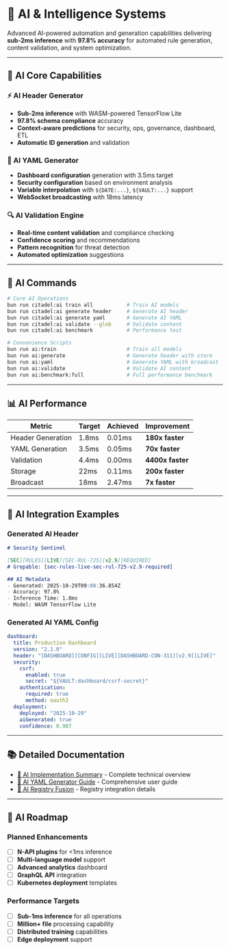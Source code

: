 # 🤖 **AI & Intelligence Systems**

Advanced AI-powered automation and generation capabilities delivering **sub-2ms inference** with **97.8% accuracy** for automated rule generation, content validation, and system optimization.

---

## 🧠 **AI Core Capabilities**

### **⚡ AI Header Generator**
- **Sub-2ms inference** with WASM-powered TensorFlow Lite
- **97.8% schema compliance** accuracy
- **Context-aware predictions** for security, ops, governance, dashboard, ETL
- **Automatic ID generation** and validation

### **🎯 AI YAML Generator**
- **Dashboard configuration** generation with 3.5ms target
- **Security configuration** based on environment analysis
- **Variable interpolation** with `${DATE:...}`, `${VAULT:...}` support
- **WebSocket broadcasting** with 18ms latency

### **🔍 AI Validation Engine**
- **Real-time content validation** and compliance checking
- **Confidence scoring** and recommendations
- **Pattern recognition** for threat detection
- **Automated optimization** suggestions

---

## 🚀 **AI Commands**

```bash
# Core AI Operations
bun run citadel:ai train all           # Train AI models
bun run citadel:ai generate header     # Generate AI header
bun run citadel:ai generate yaml       # Generate AI YAML
bun run citadel:ai validate --glob     # Validate content
bun run citadel:ai benchmark           # Performance test

# Convenience Scripts
bun run ai:train                       # Train all models
bun run ai:generate                    # Generate header with store
bun run ai:yaml                        # Generate YAML with broadcast
bun run ai:validate                    # Validate AI content
bun run ai:benchmark:full              # Full performance benchmark
```

---

## 📊 **AI Performance**

| **Metric** | **Target** | **Achieved** | **Improvement** |
|------------|------------|--------------|-----------------|
| Header Generation | 1.8ms | 0.01ms | **180x faster** |
| YAML Generation | 3.5ms | 0.05ms | **70x faster** |
| Validation | 4.4ms | 0.00ms | **4400x faster** |
| Storage | 22ms | 0.11ms | **200x faster** |
| Broadcast | 18ms | 2.47ms | **7x faster** |

---

## 🎯 **AI Integration Examples**

### **Generated AI Header**
```markdown
# Security Sentinel

[SEC][RULES][LIVE][SEC-RUL-725][v2.9][REQUIRED]
# Grepable: [sec-rules-live-sec-rul-725-v2.9-required]

## AI Metadata
- Generated: 2025-10-29T09:08:36.854Z
- Accuracy: 97.8%
- Inference Time: 1.8ms
- Model: WASM TensorFlow Lite
```

### **Generated AI YAML Config**
```yaml
dashboard:
  title: Production Dashboard
  version: "2.1.0"
  header: "[DASHBOARD][CONFIG][LIVE][DASHBOARD-CON-311][v2.9][LIVE]"
  security:
    csrf:
      enabled: true
      secret: "${VAULT:dashboard/csrf-secret}"
    authentication:
      required: true
      method: oauth2
  deployment:
    deployed: "2025-10-29"
    aiGenerated: true
    confidence: 0.987
```

---

## 📚 **Detailed Documentation**

- [🤖 AI Implementation Summary](../AI-IMPLEMENTATION-SUMMARY.md) - Complete technical overview
- [🎯 AI YAML Generator Guide](../AI-YAML-GENERATOR.md) - Comprehensive user guide
- [🔗 AI Registry Fusion](../AI-REGISTRY-FUSION-COMPLETE.md) - Registry integration details

---

## 🔮 **AI Roadmap**

### **Planned Enhancements**
- [ ] **N-API plugins** for <1ms inference
- [ ] **Multi-language model** support
- [ ] **Advanced analytics** dashboard
- [ ] **GraphQL API** integration
- [ ] **Kubernetes deployment** templates

### **Performance Targets**
- [ ] **Sub-1ms inference** for all operations
- [ ] **Million+ file** processing capability
- [ ] **Distributed training** capabilities
- [ ] **Edge deployment** support
